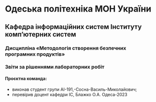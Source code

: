 # Одеська політехніка МОН України
## Кафедра інформаційних систем Інституту комп’ютерних систем
### Дисципліна «Методологія створення безпечних програмних продуктів»
### Звіти за рішеннями лабораторних робіт
#### Проєктна команда:
- виконав студент групи АІ-191,-Сосна-Василь-Миколайович;
- перевірив доцент кафедри ІС, Блажко О.А.
Одеса-2023
